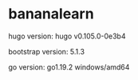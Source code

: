 # bananalearn

hugo version: hugo v0.105.0-0e3b4

bootstrap version: 5.1.3

go version: go1.19.2 windows/amd64
